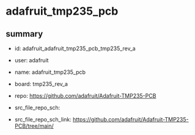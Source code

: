 # adafruit_tmp235_pcb
 
## summary 
* id: adafruit_adafruit_tmp235_pcb_tmp235_rev_a
* user: adafruit
* name: adafruit_tmp235_pcb
* board: tmp235_rev_a
* repo: https://github.com/adafruit/Adafruit-TMP235-PCB



* src_file_repo_sch: 
* src_file_repo_sch_link: https://github.com/adafruit/Adafruit-TMP235-PCB/tree/main/






